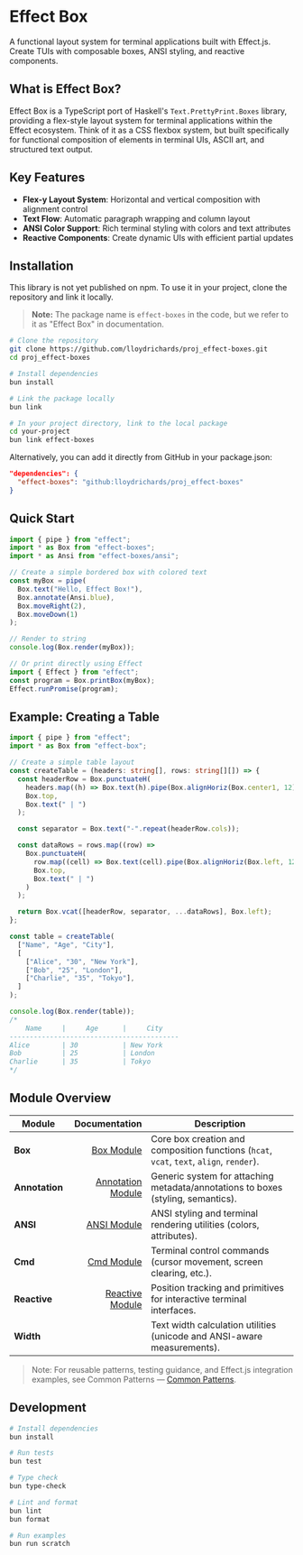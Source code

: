 # Effect Box

A functional layout system for terminal applications built with Effect.js.
Create TUIs with composable boxes, ANSI styling, and reactive components.

## What is Effect Box?

Effect Box is a TypeScript port of Haskell's `Text.PrettyPrint.Boxes` library,
providing a flex-style layout system for terminal applications within the Effect
ecosystem. Think of it as a CSS flexbox system, but built specifically for
functional composition of elements in terminal UIs, ASCII art, and structured
text output.

## Key Features

- **Flex-y Layout System**: Horizontal and vertical composition with alignment
  control
- **Text Flow**: Automatic paragraph wrapping and column layout
- **ANSI Color Support**: Rich terminal styling with colors and text attributes
- **Reactive Components**: Create dynamic UIs with efficient partial updates

## Installation

This library is not yet published on npm. To use it in your project, clone the
repository and link it locally.

> **Note:** The package name is `effect-boxes` in the code, but we refer to it
> as "Effect Box" in documentation.

```bash
# Clone the repository
git clone https://github.com/lloydrichards/proj_effect-boxes.git
cd proj_effect-boxes

# Install dependencies
bun install

# Link the package locally
bun link

# In your project directory, link to the local package
cd your-project
bun link effect-boxes
```

Alternatively, you can add it directly from GitHub in your package.json:

```json
"dependencies": {
  "effect-boxes": "github:lloydrichards/proj_effect-boxes"
}
```

## Quick Start

```typescript
import { pipe } from "effect";
import * as Box from "effect-boxes";
import * as Ansi from "effect-boxes/ansi";

// Create a simple bordered box with colored text
const myBox = pipe(
  Box.text("Hello, Effect Box!"),
  Box.annotate(Ansi.blue),
  Box.moveRight(2),
  Box.moveDown(1)
);

// Render to string
console.log(Box.render(myBox));

// Or print directly using Effect
import { Effect } from "effect";
const program = Box.printBox(myBox);
Effect.runPromise(program);
```

## Example: Creating a Table

```typescript
import { pipe } from "effect";
import * as Box from "effect-box";

// Create a simple table layout
const createTable = (headers: string[], rows: string[][]) => {
  const headerRow = Box.punctuateH(
    headers.map((h) => Box.text(h).pipe(Box.alignHoriz(Box.center1, 12))),
    Box.top,
    Box.text(" | ")
  );

  const separator = Box.text("-".repeat(headerRow.cols));

  const dataRows = rows.map((row) =>
    Box.punctuateH(
      row.map((cell) => Box.text(cell).pipe(Box.alignHoriz(Box.left, 12))),
      Box.top,
      Box.text(" | ")
    )
  );

  return Box.vcat([headerRow, separator, ...dataRows], Box.left);
};

const table = createTable(
  ["Name", "Age", "City"],
  [
    ["Alice", "30", "New York"],
    ["Bob", "25", "London"],
    ["Charlie", "35", "Tokyo"],
  ]
);

console.log(Box.render(table));
/*
    Name     |     Age      |     City
------------------------------------------
Alice        | 30           | New York
Bob          | 25           | London
Charlie      | 35           | Tokyo
*/
```

## Module Overview

| Module         |                                   Documentation | Description                                                                              |
| -------------- | ----------------------------------------------: | ---------------------------------------------------------------------------------------- |
| **Box**        |               [Box Module](./docs/using-box.md) | Core box creation and composition functions (`hcat`, `vcat`, `text`, `align`, `render`). |
| **Annotation** | [Annotation Module](./docs/using-annotation.md) | Generic system for attaching metadata/annotations to boxes (styling, semantics).         |
| **ANSI**       |             [ANSI Module](./docs/using-ansi.md) | ANSI styling and terminal rendering utilities (colors, attributes).                      |
| **Cmd**        |               [Cmd Module](./docs/using-cmd.md) | Terminal control commands (cursor movement, screen clearing, etc.).                      |
| **Reactive**   |     [Reactive Module](./docs/using-reactive.md) | Position tracking and primitives for interactive terminal interfaces.                    |
| **Width**      |                                                 | Text width calculation utilities (unicode and ANSI-aware measurements).                  |

> Note: For reusable patterns, testing guidance, and Effect.js integration
> examples, see Common Patterns — [Common Patterns](./docs/common-patterns.md).

## Development

```bash
# Install dependencies
bun install

# Run tests
bun test

# Type check
bun type-check

# Lint and format
bun lint
bun format

# Run examples
bun run scratch
```

